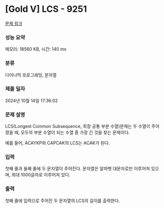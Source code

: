 # [Gold V] LCS - 9251 

[문제 링크](https://www.acmicpc.net/problem/9251) 

### 성능 요약

메모리: 18560 KB, 시간: 140 ms

### 분류

다이나믹 프로그래밍, 문자열

### 제출 일자

2024년 10월 14일 17:36:02

### 문제 설명

<p>LCS(Longest Common Subsequence, 최장 공통 부분 수열)문제는 두 수열이 주어졌을 때, 모두의 부분 수열이 되는 수열 중 가장 긴 것을 찾는 문제이다.</p>

<p>예를 들어, ACAYKP와 CAPCAK의 LCS는 ACAK가 된다.</p>

### 입력 

 <p>첫째 줄과 둘째 줄에 두 문자열이 주어진다. 문자열은 알파벳 대문자로만 이루어져 있으며, 최대 1000글자로 이루어져 있다.</p>

### 출력 

 <p>첫째 줄에 입력으로 주어진 두 문자열의 LCS의 길이를 출력한다.</p>


